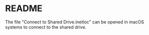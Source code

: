 # README

The file "Connect to Shared Drive.inetloc" can be opened in macOS systems to connect to the shared drive.